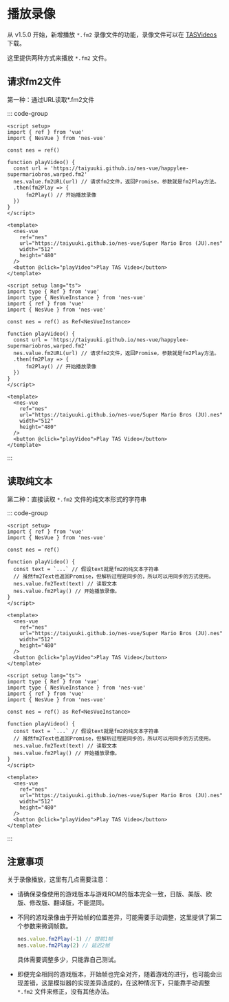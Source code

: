 # 播放录像

从 v1.5.0 开始，新增播放 `*.fm2` 录像文件的功能，录像文件可以在 [TASVideos](https://tasvideos.org/) 下载。

这里提供两种方式来播放 `*.fm2` 文件。

## 请求fm2文件

第一种：通过URL读取*.fm2文件

::: code-group
```vue [vue-js]
<script setup>
import { ref } from 'vue'
import { NesVue } from 'nes-vue'

const nes = ref()

function playVideo() {
  const url = 'https://taiyuuki.github.io/nes-vue/happylee-supermariobros,warped.fm2'
  nes.value.fm2URL(url) // 请求fm2文件，返回Promise，参数就是fm2Play方法。
  .then(fm2Play => {
      fm2Play() // 开始播放录像
  })
}
</script>

<template>
  <nes-vue
    ref="nes"
    url="https://taiyuuki.github.io/nes-vue/Super Mario Bros (JU).nes"
    width="512"
    height="480"
  />
  <button @click="playVideo">Play TAS Video</button>
</template>
```

```vue [vue-ts]
<script setup lang="ts">
import type { Ref } from 'vue'
import type { NesVueInstance } from 'nes-vue'
import { ref } from 'vue'
import { NesVue } from 'nes-vue'

const nes = ref() as Ref<NesVueInstance>

function playVideo() {
  const url = 'https://taiyuuki.github.io/nes-vue/happylee-supermariobros,warped.fm2'
  nes.value.fm2URL(url) // 请求fm2文件，返回Promise，参数就是fm2Play方法。
  .then(fm2Play => {
      fm2Play() // 开始播放录像
  })
}
</script>

<template>
  <nes-vue
    ref="nes"
    url="https://taiyuuki.github.io/nes-vue/Super Mario Bros (JU).nes"
    width="512"
    height="480"
  />
  <button @click="playVideo">Play TAS Video</button>
</template>
```

:::

## 读取纯文本

第二种：直接读取 `*.fm2` 文件的纯文本形式的字符串

::: code-group
```vue [vue-js]
<script setup>
import { ref } from 'vue'
import { NesVue } from 'nes-vue'

const nes = ref()

function playVideo() {
  const text = `...` // 假设text就是fm2的纯文本字符串
  // 虽然fm2Text也返回Promise，但解析过程是同步的，所以可以用同步的方式使用。
  nes.value.fm2Text(text) // 读取文本
  nes.value.fm2Play() // 开始播放录像。
}
</script>

<template>
  <nes-vue
    ref="nes"
    url="https://taiyuuki.github.io/nes-vue/Super Mario Bros (JU).nes"
    width="512"
    height="480"
  />
  <button @click="playVideo">Play TAS Video</button>
</template>
```

```vue [vue-ts]
<script setup lang="ts">
import type { Ref } from 'vue'
import type { NesVueInstance } from 'nes-vue'
import { ref } from 'vue'
import { NesVue } from 'nes-vue'

const nes = ref() as Ref<NesVueInstance>

function playVideo() {
  const text = `...` // 假设text就是fm2的纯文本字符串
  // 虽然fm2Text也返回Promise，但解析过程是同步的，所以可以用同步的方式使用。
  nes.value.fm2Text(text) // 读取文本
  nes.value.fm2Play() // 开始播放录像。
}
</script>

<template>
  <nes-vue
    ref="nes"
    url="https://taiyuuki.github.io/nes-vue/Super Mario Bros (JU).nes"
    width="512"
    height="480"
  />
  <button @click="playVideo">Play TAS Video</button>
</template>
```
:::

## 注意事项

关于录像播放，这里有几点需要注意：

* 请确保录像使用的游戏版本与游戏ROM的版本完全一致，日版、美版、欧版、修改版、翻译版，不能混同。

* 不同的游戏录像由于开始帧的位置差异，可能需要手动调整，这里提供了第二个参数来微调帧数。

  ```ts
  nes.value.fm2Play(-1) // 提前1帧
  nes.value.fm2Play(2) // 延迟2帧
  ```

  具体需要调整多少，只能靠自己测试。

* 即便完全相同的游戏版本，开始帧也完全对齐，随着游戏的进行，也可能会出现差错，这是模拟器的实现差异造成的，在这种情况下，只能靠手动调整 `*.fm2` 文件来修正，没有其他办法。
